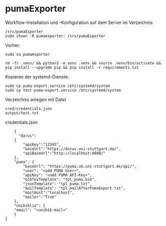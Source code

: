 # pumaExporter

Workflow-Installation und -Konfiguration auf dem Server im Verzeichnis 

    /srv/pumaExporter
    sudo chown -R pumaexporter: /srv/pumaExporter

Vorher: 

    sudo su pumaexporter

    rm -fr .venv/ && python3 -m venv .venv && source .venv/bin/activate && pip install --upgrade pip && pip install -r requirements.txt

Kopieren der systemd-Dienste:

    sudo cp puma-export.service /etc/systemd/system
    sudo cp test-puma-export.service /etc/systemd/system

Verzeichnis anlegen mit Datei

    cred/credentials.json
    output/test.txt

credentials.json

        {
          "darus":
        {
            "apiKey":"12345",
            "baseUrl":"https://darus.uni-stuttgart.de/",
            "apiBaseUrl":"http://localhost:8080/"
        },
        "puma": {
            "baseUrl": "https://puma.ub.uni-stuttgart.de/api/",
            "user": "<add PUMA User>",
            "apiKey": "<add PUMA API-Key>",
            "bibTexTemplate": "tpl_puma.bib",
            "jsonTemplate": "tpl_puma.txt",
            "mailTemplate": "tpl_mailAfterPumaExport.txt",
            "mailHost":"localhost",
            "mailer":"True"
        },
        "unibiblio": {
        "email": "<unibib-mail>"
        }
    }
    
